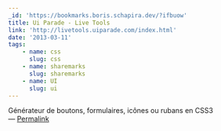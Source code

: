 ```yaml
---
_id: 'https://bookmarks.boris.schapira.dev/?ifbuow'
title: Ui Parade - Live Tools
link: 'http://livetools.uiparade.com/index.html'
date: '2013-03-11'
tags:
    - name: css
      slug: css
    - name: sharemarks
      slug: sharemarks
    - name: UI
      slug: ui
---
```


Générateur de boutons, formulaires, icônes ou rubans en CSS3 <br>&#8212;
<a href="https://bookmarks.boris.schapira.dev/?ifbuow" title="Permalink">Permalink</a>

